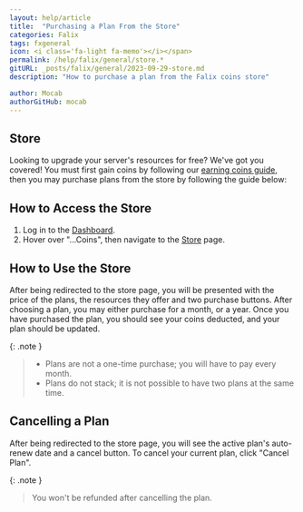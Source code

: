 ```yaml
---
layout: help/article
title:  "Purchasing a Plan From the Store"
categories: Falix
tags: fxgeneral
icon: <i class='fa-light fa-memo'></i></span>
permalink: /help/falix/general/store.*
gitURL: _posts/falix/general/2023-09-29-store.md
description: "How to purchase a plan from the Falix coins store"

author: Mocab
authorGitHub: mocab
---
```


## Store

Looking to upgrade your server's resources for free? We've got you covered! You must first gain coins by following our [earning coins guide](https://falixnodes.net/help/falix/general/earning-coins), then you may purchase plans from the store by following the guide below:

## How to Access the Store

1. Log in to the [Dashboard](https://client.falixnodes.net/).
2. Hover over "...Coins", then navigate to the [Store](https://client.falixnodes.net/coins/store) page.

## How to Use the Store

After being redirected to the store page, you will be presented with the price of the plans, the resources they offer and two purchase buttons. After choosing a plan, you may either purchase for a month, or a year. Once you have purchased the plan, you should see your coins deducted, and your plan should be updated.

{: .note }
>
> - Plans are not a one-time purchase; you will have to pay every month.
> - Plans do not stack; it is not possible to have two plans at the same time.

## Cancelling a Plan

After being redirected to the store page, you will see the active plan's auto-renew date and a cancel button. To cancel your current plan, click "Cancel Plan".

{: .note }
> You won't be refunded after cancelling the plan.
